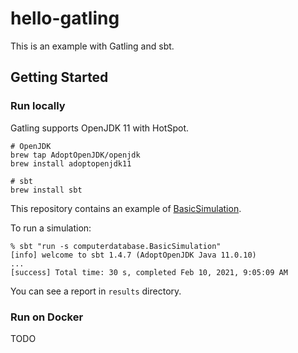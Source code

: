 # hello-gatling

This is an example with Gatling and sbt.


## Getting Started

### Run locally

Gatling supports OpenJDK 11 with HotSpot.

```shell
# OpenJDK
brew tap AdoptOpenJDK/openjdk
brew install adoptopenjdk11

# sbt
brew install sbt
```

This repository contains an example of [BasicSimulation](https://github.com/gatling/gatling/blob/master/gatling-bundle/src/main/scala/computerdatabase/BasicSimulation.scala).

To run a simulation:

```console
% sbt "run -s computerdatabase.BasicSimulation"
[info] welcome to sbt 1.4.7 (AdoptOpenJDK Java 11.0.10)
...
[success] Total time: 30 s, completed Feb 10, 2021, 9:05:09 AM
```

You can see a report in `results` directory.


### Run on Docker

TODO

